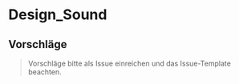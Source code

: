 # Design_Sound

## Vorschläge

>Vorschläge bitte als Issue einreichen und das Issue-Template beachten.


